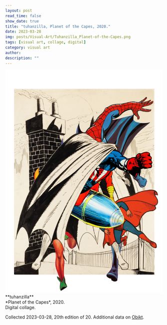```yaml
---
layout: post
read_time: false
show_date: true
title: "tuhanzilla, Planet of the Capes, 2020."
date: 2023-03-28
img: posts/Visual-Art/Tuhanzilla_Planet-of-the-Capes.png
tags: [visual art, collage, digital]
category: visual art
author: 
description: ""
---
```


<img src='./assets/img/posts/Visual-Art/Tuhanzilla_Planet-of-the-Capes.png'>

<br>
**tuhanzilla**
<br>*Planet of the Capes*, 2020.
<br>Digital collage.

 <div class="page-separator"></div>

Collected 2023-03-28, 20th edition of 20. Additional data on [Objkt](https://objkt.com/tokens/hicetnunc/776484).
